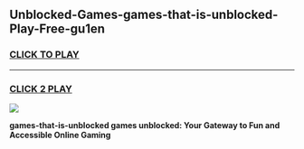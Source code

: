 
## Unblocked-Games-games-that-is-unblocked-Play-Free-gu1en
<h3>
<a href="https://premium76.site?title=games-that-is-unblocked&ref=09A">CLICK TO PLAY</a></h3>
<hr>

<h3>
<a href="https://premium76.site?title=games-that-is-unblocked&ref=09A">CLICK 2 PLAY</a>
  
</h3>

<a href="https://premium76.site?title=games-that-is-unblocked&ref=09A"><img src="https://clearcache.store/games.png"></a>


**games-that-is-unblocked games unblocked: Your Gateway to Fun and Accessible Online Gaming**
